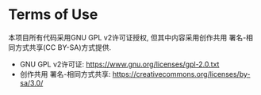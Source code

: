 # Terms of Use #


本项目所有代码采用GNU GPL v2许可证授权, 但其中内容采用创作共用 署名-相同方式共享(CC BY-SA)方式提供.

  * GNU GPL v2许可证: https://www.gnu.org/licenses/gpl-2.0.txt
  * 创作共用 署名-相同方式共享: https://creativecommons.org/licenses/by-sa/3.0/